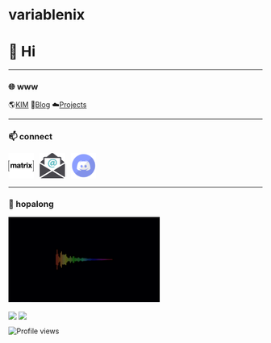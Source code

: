 # variablenix

# 👋 Hi
<hr>

### 🌐 www
🌎[KIM](https://kode.im/)
📓[Blog](https://b.aklein.me/)
☁️[Projects](https://b.aklein.me/projects/)
<hr>

### 📫 connect
<a href="https://matrix.to/#/#kim:kode.im"><img src="/img/matrix_logo.png" alt="@ak:kode.im" title="KIM Federated Matrix Server" height="50" width="50" /></a> &nbsp;
<a href='mailto:hello+github@aklein.me'><img src="/img/email.png" alt="email contact" title="Email" height="50" width="50" /></a> &nbsp;
<a href="https://discord.gg/PPJ6kNB6Jf"><img src="/img/discord.png" alt="discord server" title="GG0x Discord Server" height="50" width="50" /></a>
<hr>

### 🍄 hopalong
<a href="https://v.aklein.me"><img src="/img/audio%20level.gif" alt="custom hopalong visualizer" title="Custom Hopalong Visualizer" height="169" width="300" /></a> &nbsp;

<p>
    <img align="center" height="180em" src="https://github-readme-stats.vercel.app/api?username=variablenix&count_private=true&count_private=true&show_icons=true&theme=tokyonight" />
    <img align="center" height="180em" src="https://github-readme-stats.vercel.app/api/top-langs/?username=variablenix&count_private=true&theme=tokyonight&layout=compact" />
</p>

![Profile views](https://gpvc.arturio.dev/variablenix)


<!---
variablenix/variablenix is a ✨ special ✨ repository because its `README.md` (this file) appears on your GitHub profile.
You can click the Preview link to take a look at your changes.
--->
